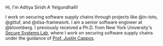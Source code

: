 Hi, I'm Aditya Sirish A Yelgundhalli!

I work on securing software supply chains through projects like @in-toto,
@gittuf, and @slsa-framework. I am a senior software engineer at @bloomberg.
I previously received a Ph.D. from New York University's <a
href="https://ssl.engineering.nyu.edu/" target="_blank">Secure Systems Lab</a>,
where I work on securing software supply chains under the guidance of <a
href="https://ssl.engineering.nyu.edu/personalpages/jcappos/index.htm"
target="_blank">Prof. Justin Cappos</a>.
